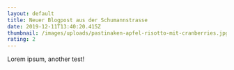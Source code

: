 ```yaml
---
layout: default
title: Neuer Blogpost aus der Schumannstrasse
date: 2019-12-11T13:40:20.415Z
thumbnail: /images/uploads/pastinaken-apfel-risotto-mit-cranberries.jpg
rating: 2
---
```

Lorem ipsum, another test!
